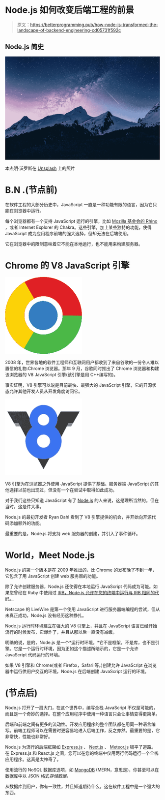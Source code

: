 # Node.js 如何改变后端工程的前景

> 原文：<https://betterprogramming.pub/how-node-js-transformed-the-landscape-of-backend-engineering-cd05731f592c>

## Node.js 简史

![](img/4dd9cbcbe60b264411386e8c2eb56ff7.png)

本杰明·沃罗斯在 [Unsplash](https://unsplash.com/?utm_source=unsplash&utm_medium=referral&utm_content=creditCopyText) 上的照片

# B.N .(节点前)

在软件工程的大部分历史中，JavaScript 一直是一种功能有限的语言，因为它只能在浏览器中运行。

每个浏览器都有一个支持 JavaScript 运行的引擎，比如 [Mozilla 基金会的 Rhino](https://developer.mozilla.org/en-US/docs/Mozilla/Projects/Rhino) ，或者 Internet Explorer 的 Chakra。这些引擎，加上某些独特的功能，使得 JavaScript 成为应用程序前端的强大选择，但却无法在后端使用。

它在浏览器中的限制意味着它不能在本地运行，也不能用来构建服务器。

# Chrome 的 V8 JavaScript 引擎

![](img/3156fdc4771382392588e1bb0a01450f.png)

2008 年，世界各地的软件工程师和互联网用户都收到了来自谷歌的一份令人难以置信的礼物:Chrome 浏览器。那年 9 月，谷歌同时推出了 Chrome 浏览器和构建该浏览器的 V8 JavaScript 引擎(该引擎是用 C++编写的)。

事实证明，V8 引擎可以说是目前最快、最强大的 JavaScript 引擎，它的开源状态允许其他开发人员从开发角度访问它。

![](img/ffad599cb62d17acbe430b662a0f8f83.png)

V8 引擎为在浏览器之外使用 JavaScript 提供了基础。服务器端 JavaScript 的其他选择以前也出现过，但没有一个在尝试中取得如此成功。

对于我们这些只知道 JavaScript 有了 [Node.js](https://nodejs.org/) 的人来说，这是理所当然的。但在当时，这是件大事。

Node.js 的最初开发者 Ryan Dahl 看到了 V8 引擎提供的机会，并开始向开源代码添加额外的功能。

最重要的是，Node.js 将支持 web 服务器的创建，并引入了事件循环。

# World，Meet Node.js

Node.js 的第一个版本是在 2009 年推出的，比 Chrome 的发布晚了不到一年，它包含了用 JavaScript 创建 web 服务器的功能。

除了允许创建服务器，Node.js 还使得在本地运行 JavaScript 代码成为可能。如果您曾经在 Ruby 中使用过 [IRB，Node.js 允许在您的终端中运行与 IRB 相同的代码。](https://docs.ruby-lang.org/en/2.2.0/IRB.html)

Netscape 的 LiveWire 是第一个使用 JavaScript 进行服务器端编程的尝试，但从未真正成功，Node.js 没有经历这种挣扎。

Node.js 运行时环境建立在强大的 V8 引擎上，并且在 JavaScript 语言已经开始流行的时候发布，它爆炸了，并且从那以后一直没有减缓。

明确的说，是的，Node.js 是一个*运行时环境。*它不是框架，不是库，也不是引擎。它是一个运行时环境，因为正如这个描述所暗示的，它是一个允许 JavaScript 代码运行的环境。

如果 V8 引擎和 Chrome(或者 Firefox，Safari 等。)创建允许 JavaScript 在浏览器中运行供用户交互的环境，Node.js 在后端创建 JavaScript 运行的环境。

# (节点后)

Node.js 打开了一扇大门，在这个世界中，编写全栈 JavaScript 不仅是可能的，而且是一个奇妙的选择。在整个应用程序中使用一种语言只会让事情变得更简单。

后端和前端之间有更多的流动性。开发应用程序的整个团队都在用同一种语言编写。前端工程师可以在需要时更容易地进入后端工作，反之亦然。最重要的是，它非常快，性能也非常好。

Node.js 为流行的后端框架如 [Express.js](https://expressjs.com/) 、 [Next.js](https://nextjs.org/) 、 [Meteor.js](https://www.meteor.com/) 铺平了道路。在 Express.js 和 React.js 之间，您可以在您的终端中仅用两行代码运行一个全栈应用程序。这真是太神奇了。

使用流行的 NoSQL 数据库选项，如 [MongoDB](https://www.mongodb.com/) (MERN，意思是)，你甚至可以在数据库中以 JSON 格式*存储数据。*

从数据库到用户，你有一致性，并且知道期待什么，这在软件工程中是一个强大的东西。